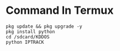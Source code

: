 # Command In Termux 
```
pkg update && pkg upgrade -y      
pkg install python     
cd /sdcard/KDDOS      
python IPTRACK   
